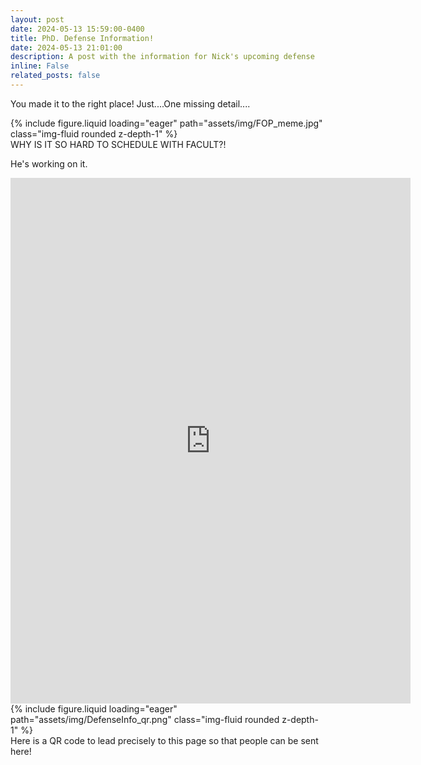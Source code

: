 ```yaml
---
layout: post
date: 2024-05-13 15:59:00-0400
title: PhD. Defense Information!
date: 2024-05-13 21:01:00
description: A post with the information for Nick's upcoming defense
inline: False
related_posts: false
---
```


You made it to the right place!  Just....One missing detail....

<div class="row mt-3">
    <div class="col-sm mt-3 mt-md-0">
        {% include figure.liquid loading="eager" path="assets/img/FOP_meme.jpg" class="img-fluid rounded z-depth-1" %}
    </div>
</div>
<div class="caption">
    WHY IS IT SO HARD TO SCHEDULE WITH FACULT?!
</div>

He's working on it.  


<iframe src="https://docs.google.com/forms/d/e/1FAIpQLSflyaboX2GqwVf2-ptRBIveAktzaKW6wC7TxOKVLVeR3p1tqQ/viewform?embedded=true" width="640" height="841" frameborder="0" marginheight="0" marginwidth="0">Loading…</iframe>


<div class="row mt-3">
    <div class="col-sm mt-3 mt-md-0">
        {% include figure.liquid loading="eager" path="assets/img/DefenseInfo_qr.png" class="img-fluid rounded z-depth-1" %}
    </div>
</div>
<div class="caption">
    Here is a QR code to lead precisely to this page so that people can be sent here!
</div>



<!--

Personal Room::


<li class="masthead__menu-item">
    <a href="https://rochester.zoom.us/my/nicksroom.ur">Nick's Personal Room</a>
</li>

and if you have trouble, let me know!


Defense Specific Room?


Nick Reilly - UR is inviting you to a scheduled Zoom meeting.

Topic: Nick's Defense
Time: Jul 19, 2024 02:00 PM Eastern Time (US and Canada)

Join Zoom Meeting
https://rochester.zoom.us/j/99469179587?pwd=MzZkUHFlNEdMOVQzcWFqRzFPYjJHZz09

Meeting ID: 994 6917 9587
Passcode: 812491

---

One tap mobile
+16469313860,,99469179587#,,,,*812491# US
+16468769923,,99469179587#,,,,*812491# US (New York)

---

Dial by your location
• +1 646 931 3860 US
• +1 646 876 9923 US (New York)
• +1 305 224 1968 US
• +1 309 205 3325 US
• +1 312 626 6799 US (Chicago)
• +1 301 715 8592 US (Washington DC)
• +1 360 209 5623 US
• +1 386 347 5053 US
• +1 507 473 4847 US
• +1 564 217 2000 US
• +1 669 444 9171 US
• +1 669 900 6833 US (San Jose)
• +1 689 278 1000 US
• +1 719 359 4580 US
• +1 253 205 0468 US
• +1 253 215 8782 US (Tacoma)
• +1 346 248 7799 US (Houston)

Meeting ID: 994 6917 9587
Passcode: 812491

Find your local number: https://rochester.zoom.us/u/abmgOQVwkM

---

Join by SIP
• 99469179587@zoomcrc.com

---

Join by H.323
• 162.255.37.11 (US West)
• 162.255.36.11 (US East)
• 115.114.131.7 (India Mumbai)
• 115.114.115.7 (India Hyderabad)
• 213.19.144.110 (Amsterdam Netherlands)
• 213.244.140.110 (Germany)
• 103.122.166.55 (Australia Sydney)
• 103.122.167.55 (Australia Melbourne)
• 149.137.40.110 (Singapore)
• 64.211.144.160 (Brazil)
• 149.137.68.253 (Mexico)
• 69.174.57.160 (Canada Toronto)
• 65.39.152.160 (Canada Vancouver)
• 207.226.132.110 (Japan Tokyo)
• 149.137.24.110 (Japan Osaka)

Meeting ID: 994 6917 9587
Passcode: 812491



-->
